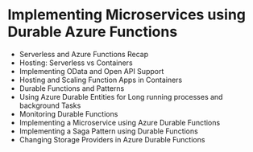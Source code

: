 # Implementing Microservices using Durable Azure Functions

- Serverless and Azure Functions Recap
- Hosting: Serverless vs Containers
- Implementing OData and Open API Support
- Hosting and Scaling Function Apps in Containers
- Durable Functions and Patterns
- Using Azure Durable Entities for Long running processes and background Tasks
- Monitoring Durable Functions
- Implementing a Microservice using Azure Durable Functions
- Implementing a Saga Pattern using Durable Functions
- Changing Storage Providers in Azure Durable Functions
